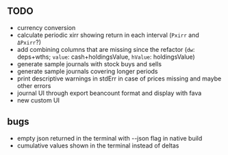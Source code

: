 ## TODO
- currency conversion
- calculate periodic xirr showing return in each interval (`Pxirr` and `ΔPxirr`?)
- add combining columns that are missing since the refactor (`dw`: deps+wths; `value`: cash+holdingsValue, `hValue`: holdingsValue)
- generate sample journals with stock buys and sells
- generate sample journals covering longer periods
- print descriptive warnings in stdErr in case of prices missing and maybe other errors
- journal UI through export beancount format and display with fava
- new custom UI

## bugs
- empty json returned in the terminal with --json flag in native build
- cumulative values shown in the terminal instead of deltas